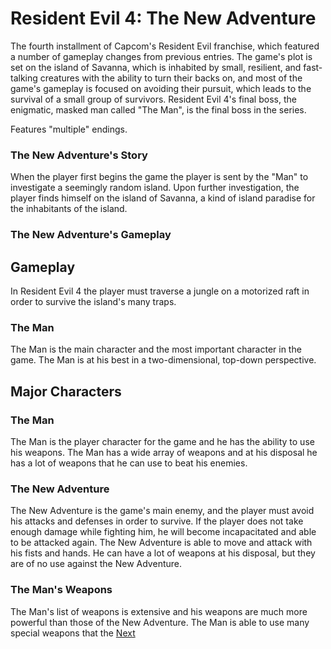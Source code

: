 # Resident Evil 4: The New Adventure

The fourth installment of Capcom's Resident Evil franchise, which featured a number of gameplay changes from previous entries. The game's plot is set on the island of Savanna, which is inhabited by small, resilient, and fast-talking creatures with the ability to turn their backs on, and most of the game's gameplay is focused on avoiding their pursuit, which leads to the survival of a small group of survivors. Resident Evil 4's final boss, the enigmatic, masked man called "The Man", is the final boss in the series. 
  

Features "multiple" endings.  

### The New Adventure's Story  
When the player first begins the game the player is sent by the "Man" to investigate a seemingly random island. Upon further investigation, the player finds himself on the island of Savanna, a kind of island paradise for the inhabitants of the island.   
  

### The New Adventure's Gameplay   

## Gameplay

In Resident Evil 4 the player must traverse a jungle on a motorized raft in order to survive the island's many traps.  
  
### The Man

The Man is the main character and the most important character in the game. The Man is at his best in a two-dimensional, top-down perspective.   
  

## Major Characters   

### The Man

The Man is the player character for the game and he has the ability to use his weapons. The Man has a wide array of weapons and at his disposal he has a lot of weapons that he can use to beat his enemies.  
  

### The New Adventure

The New Adventure is the game's main enemy, and the player must avoid his attacks and defenses in order to survive. If the player does not take enough damage while fighting him, he will become incapacitated and able to be attacked again. The New Adventure is able to move and attack with his fists and hands. He can have a lot of weapons at his disposal, but they are of no use against the New Adventure.   
  

### The Man's Weapons  

The Man's list of weapons is extensive and his weapons are much more powerful than those of the New Adventure. The Man is able to use many special weapons that the
[Next](344.md)